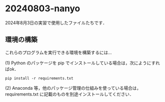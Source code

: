 # 20240803-nanyo

2024年8月3日の実習で使用したファイルたちです．

## 環境の構築

これらのプログラムを実行できる環境を構築するには...

(1) Python のパッケージを pip でインストールしている場合は，次にようにすればok．

```
pip install -r requirements.txt
```

(2) Anaconda 等，他のパッケージ管理の仕組みを使っている場合は，requirements.txt に記載のものを別途インストールしてください．